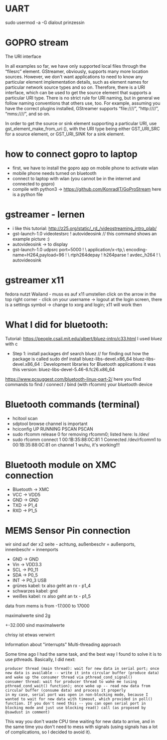 # UART

sudo usermod -a -G dialout prinzessin

# GOPRO stream

The URI interface

In all examples so far, we have only supported local files through the “filesrc” element. GStreamer, obviously, supports many more location sources. However, we don't want applications to need to know any particular element implementation details, such as element names for particular network source types and so on. Therefore, there is a URI interface, which can be used to get the source element that supports a particular URI type. There is no strict rule for URI naming, but in general we follow naming conventions that others use, too. For example, assuming you have the correct plugins installed, GStreamer supports “file:///<path>/<file>”, “http://<host>/<path>/<file>”, “mms://<host>/<path>/<file>”, and so on.

In order to get the source or sink element supporting a particular URI, use gst_element_make_from_uri (), with the URI type being either GST_URI_SRC for a source element, or GST_URI_SINK for a sink element.

# how to connect gopro to laptop
* first, we have to install the gopro app on mobile phone to activate wlan
* mobile phone needs turned on bluetooth
* connect to laptop with wlan (you cannot be in the internet and connected to gopro)
* compile with python3 -> https://github.com/KonradIT/GoProStream here is a python file

# gstreamer - lernen
* i like this tutorial: http://z25.org/static/_rd_/videostreaming_intro_plab/
* gst-launch-1.0 videotestsrc ! autovideosink // this command shows an example picture :)
* autovideosink -> to display
* gst-launch-1.0 udpsrc port=5000 ! \ application/x-rtp,\ encoding-name=H264,payload=96 ! \ rtph264depay ! h264parse ! avdec_h264 ! \ autovideosink


# gstreamer x11
fedora nutzt Wailand - muss es auf x11 umstellen
click on the arrow in the top right corner - click on your username -> logout
at the login screen, there is a settings symbol -> change to xorg and login; x11 will work then

# What I did for bluetooth:

Tutorial: https://people.csail.mit.edu/albert/bluez-intro/c33.html
I used bluez with c

* Step 1: install packages
dnf search bluez // for finding out how the package is called
sudo dnf install bluez-libs-devel.x86_64
bluez-libs-devel.x86_64 : Development libraries for Bluetooth applications
it was this version: bluez-libs-devel-5.46-6.fc26.x86_64


https://www.pcsuggest.com/bluetooth-linux-part-2/
here you find commands to find / connect / bind (with rfcomm) your bluetooth device

# Bluetooth commands (terminal)

* hcitool scan
* sdptool browse
channel is important
* hciconfig
UP RUNNING PSCAN PSCAN
* sudo rfcomm release 0 
for removing rfcomm0; listed here: ls /dev/
* sudo rfcomm connect 1 00:1B:35:88:0C:81 1
Connected /dev/rfcomm1 to 00:1B:35:88:0C:81 on channel 1
wuhu, it's working!!!

# Bluetooth module on XMC connection
* Bluetooth -> XMC
* VCC -> VDD5
* GND -> GND
* TXD -> P1_4
* RXD -> P1_5


# MEMS Sensor Pin connection
wir sind auf der x2 seite - achtung, außenbeschr = außenports, innenbeschr = innenports
* GND -> GND
* Vin -> VDD3.3
* SCL -> P0_11
* SDA -> P0_5
* INT -> P0_3
USB
* grünes kabel: tx also geht an rx - p1_4
* schwarzes kabel: gnd
* weißes kabel: rx also geht an tx - p1_5

data from mems is from -17.000 to 17000

maximalwerte sind 2g

+-32.000 sind maximalwerte

chrisy ist etwas verwirrt

Information about "interrupts"
Multi-threading approach

Some time ago I had the same task, and the best way I found to solve it is to use pthreads. Basically, I did next:

    producer thread (main thread): wait for new data in serial port; once new data is available -- write it into circular buffer (produce data) and wake up the consumer thread via pthread_cond_signal()
    consumer thread: wait for producer thread to wake me (using pthread_cond_wait() function); once woke up -- read new data from circular buffer (consume data) and process it properly
    in my case, serial port was open in non-blocking mode, because I wanted to wait for new data with timeout, which provided in poll() function. If you don't need this -- you can open serial port in blocking mode and just use blocking read() call (as proposed by @sawdust in comment)

This way you don't waste CPU time waiting for new data to arrive, and in the same time you don't need to mess with signals (using signals has a lot of complications, so I decided to avoid it).
